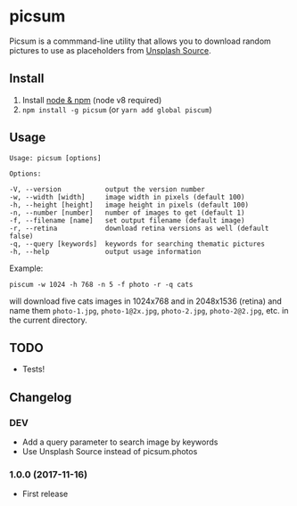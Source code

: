 # picsum

Picsum is a commmand-line utility that allows you to download random pictures to use as
placeholders from [Unsplash Source](https://source.unsplash.com/).

## Install

1. Install [node & npm](https://nodejs.org/en/download/) (node v8 required)
2. `npm install -g picsum` (or `yarn add global piscum`)

## Usage

    Usage: picsum [options]

    Options:

    -V, --version           output the version number
    -w, --width [width]     image width in pixels (default 100)
    -h, --height [height]   image height in pixels (default 100)
    -n, --number [number]   number of images to get (default 1)
    -f, --filename [name]   set output filename (default image)
    -r, --retina            download retina versions as well (default false)
    -q, --query [keywords]  keywords for searching thematic pictures
    -h, --help              output usage information

Example:

    piscum -w 1024 -h 768 -n 5 -f photo -r -q cats

will download five cats images in 1024x768 and in 2048x1536 (retina) and name them
`photo-1.jpg`, `photo-1@2x.jpg`, `photo-2.jpg`, `photo-2@2.jpg`, etc. in the current
directory.


## TODO

* Tests!

## Changelog

### DEV
* Add a query parameter to search image by keywords
* Use Unsplash Source instead of picsum.photos

### 1.0.0 (2017-11-16)
* First release
